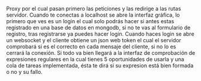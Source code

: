 Proxy por el cual pasan primero las peticiones y las redirige a las rutas servidor. Cuando te conectas a localhost se abre la interfaz gráfica, lo primero que ves es un login el cual solo podrás hacer si antes estas registrado en una base de datos en mongodb, si no te vas al formulario de registro, tras registrarse ya puedes hacer login. Cuando haces login se abre un websocket y el cliente obtiene un json web token el cual el servidor comprobará si es el correcto en cada mensaje del cliente, si no lo es cerrará la conexión. Si todo va bien llegará a la interfaz de comprobación de expresiones regulares en la cual tienes 5 oportunidades de usarla y una cola de tareas implementada, ésta te dirá si su expresion está bien formada o no y su fallo.  
